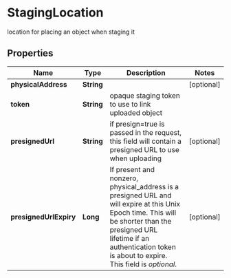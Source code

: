

# StagingLocation

location for placing an object when staging it

## Properties

Name | Type | Description | Notes
------------ | ------------- | ------------- | -------------
**physicalAddress** | **String** |  |  [optional]
**token** | **String** | opaque staging token to use to link uploaded object | 
**presignedUrl** | **String** | if presign&#x3D;true is passed in the request, this field will contain a presigned URL to use when uploading |  [optional]
**presignedUrlExpiry** | **Long** | If present and nonzero, physical_address is a presigned URL and will expire at this Unix Epoch time.  This will be shorter than the presigned URL lifetime if an authentication token is about to expire.  This field is *optional*.  |  [optional]



